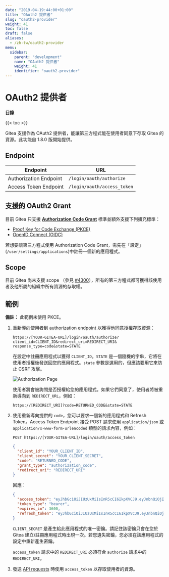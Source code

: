 ```yaml
---
date: "2019-04-19:44:00+01:00"
title: "OAuth2 提供者"
slug: "oauth2-provider"
weight: 41
toc: false
draft: false
aliases:
  - /zh-tw/oauth2-provider
menu:
  sidebar:
    parent: "development"
    name: "OAuth2 提供者"
    weight: 41
    identifier: "oauth2-provider"
---
```


# OAuth2 提供者

**目錄**

{{< toc >}}

Gitea 支援作為 OAuth2 提供者，能讓第三方程式能在使用者同意下存取 Gitea 的資源。此功能自 1.8.0 版開始提供。

## Endpoint

| Endpoint               | URL                         |
| ---------------------- | --------------------------- |
| Authorization Endpoint | `/login/oauth/authorize`    |
| Access Token Endpoint  | `/login/oauth/access_token` |

## 支援的 OAuth2 Grant

目前 Gitea 只支援 [**Authorization Code Grant**](https://tools.ietf.org/html/rfc6749#section-1.3.1) 標準並額外支援下列擴充標準：

- [Proof Key for Code Exchange (PKCE)](https://tools.ietf.org/html/rfc7636)
- [OpenID Connect (OIDC)](https://openid.net/specs/openid-connect-core-1_0.html#CodeFlowAuth)

若想要讓第三方程式使用 Authorization Code Grant，需先在「設定」(`/user/settings/applications`)中註冊一個新的應用程式。

## Scope

目前 Gitea 尚未支援 scope （參見 [#4300](https://github.com/go-gitea/gitea/issues/4300)），所有的第三方程式都可獲得該使用者及他所屬的組織中所有資源的存取權。

## 範例

**備註：** 此範例未使用 PKCE。

1. 重新導向使用者到 authorization endpoint 以獲得他同意授權存取資源：
    <!-- 1. Redirect to user to the authorization endpoint in order to get their consent for accessing the resources: -->

   ```curl
   https://[YOUR-GITEA-URL]/login/oauth/authorize?client_id=CLIENT_ID&redirect_uri=REDIRECT_URI& response_type=code&state=STATE
   ```

   在設定中註冊應用程式以獲得 `CLIENT_ID`。`STATE` 是一個隨機的字串，它將在使用者授權後發送回您的應用程式。`state` 參數是選用的，但應該要用它來防止 CSRF 攻擊。

   ![Authorization Page](/authorize.png)

   使用者將會被詢問是否授權給您的應用程式。如果它們同意了，使用者將被重新導向到 `REDIRECT_URL`，例如：

   ```curl
   https://[REDIRECT_URI]?code=RETURNED_CODE&state=STATE
   ```

1. 使用重新導向提供的 `code`，您可以要求一個新的應用程式和 Refresh Token。Access Token Endpoint 接受 POST 請求使用 `application/json` 或 `application/x-www-form-urlencoded` 類型的請求內容，例如：

   ```curl
   POST https://[YOUR-GITEA-URL]/login/oauth/access_token
   ```

   ```json
   {
     "client_id": "YOUR_CLIENT_ID",
     "client_secret": "YOUR_CLIENT_SECRET",
     "code": "RETURNED_CODE",
     "grant_type": "authorization_code",
     "redirect_uri": "REDIRECT_URI"
   }
   ```

   回應：

   ```json
   {
     "access_token": "eyJhbGciOiJIUzUxMiIsInR5cCI6IkpXVCJ9.eyJnbnQiOjIsInR0IjowLCJleHAiOjE1NTUxNzk5MTIsImlhdCI6MTU1NTE3NjMxMn0.0-iFsAwBtxuckA0sNZ6QpBQmywVPz129u75vOM7wPJecw5wqGyBkmstfJHAjEOqrAf_V5Z-1QYeCh_Cz4RiKug",
     "token_type": "bearer",
     "expires_in": 3600,
     "refresh_token": "eyJhbGciOiJIUzUxMiIsInR5cCI6IkpXVCJ9.eyJnbnQiOjIsInR0IjoxLCJjbnQiOjEsImV4cCI6MTU1NzgwNDMxMiwiaWF0IjoxNTU1MTc2MzEyfQ.S_HZQBy4q9r5SEzNGNIoFClT43HPNDbUdHH-GYNYYdkRfft6XptJBkUQscZsGxOW975Yk6RbgtGvq1nkEcklOw"
   }
   ```

   `CLIENT_SECRET` 是產生給此應用程式的唯一密鑰。請記住該密鑰只會在您於 Gitea 建立/註冊應用程式時出現一次。若您遺失密鑰，您必須在該應用程式的設定中重新產生密鑰。

   `access_token` 請求中的 `REDIRECT_URI` 必須符合 `authorize` 請求中的 `REDIRECT_URI`。

1. 發送 [API requests](https://docs.gitea.io/en-us/api-usage#oauth2) 時使用 `access_token` 以存取使用者的資源。
